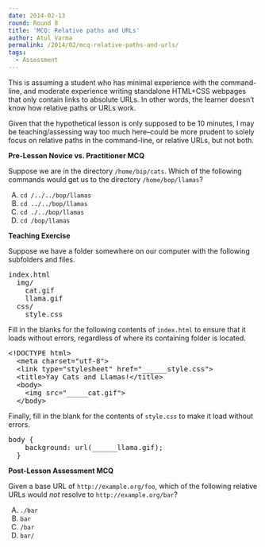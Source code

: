 ```yaml
---
date: 2014-02-13
round: Round 8
title: 'MCQ: Relative paths and URLs'
author: Atul Varma
permalink: /2014/02/mcq-relative-paths-and-urls/
tags:
  - Assessment
---
```

This is assuming a student who has minimal experience with the command-line, and moderate experience writing standalone HTML+CSS webpages that only contain links to absolute URLs. In other words, the learner doesn&#8217;t know how relative paths or URLs work.

Given that the hypothetical lesson is only supposed to be 10 minutes, I may be teaching/assessing way too much here&#8211;could be more prudent to solely focus on relative paths in the command-line, or relative URLs, but not both.

**Pre-Lesson Novice vs. Practitioner MCQ**

Suppose we are in the directory `/home/bip/cats`. Which of the following commands would get us to the directory `/home/bop/llamas`?

<ol style="list-style-type: upper-alpha">
  <li>
    <code>cd /../../bop/llamas</code>
  </li>
  <li>
    <code>cd ../../bop/llamas</code>
  </li>
  <li>
    <code>cd ./../bop/llamas</code>
  </li>
  <li>
    <code>cd /bop/llamas</code>
  </li>
</ol>

**Teaching Exercise**

Suppose we have a folder somewhere on our computer with the following subfolders and files.

<pre>index.html
  img/
    cat.gif
    llama.gif
  css/
    style.css</pre>

Fill in the blanks for the following contents of `index.html` to ensure that it loads without errors, regardless of where its containing folder is located.

<pre>&lt;!DOCTYPE html&gt;
  &lt;meta charset="utf-8"&gt;
  &lt;link type="stylesheet" href="______style.css"&gt;
  &lt;title&gt;Yay Cats and Llamas!&lt;/title&gt;
  &lt;body&gt;
    &lt;img src="_____cat.gif"&gt;
  &lt;/body&gt;</pre>

Finally, fill in the blank for the contents of `style.css` to make it load without errors.

<pre>body {
    background: url(______llama.gif);
  }</pre>

**Post-Lesson Assessment MCQ**

Given a base URL of `http://example.org/foo`, which of the following relative URLs would *not* resolve to `http://example.org/bar`?

<ol style="list-style-type: upper-alpha">
  <li>
    <code>./bar</code>
  </li>
  <li>
    <code>bar</code>
  </li>
  <li>
    <code>/bar</code>
  </li>
  <li>
    <code>bar/</code>
  </li>
</ol>

